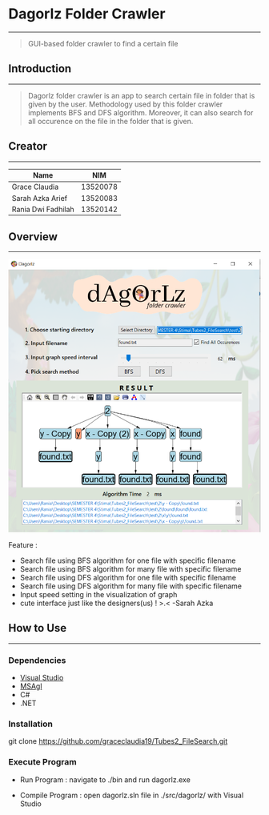 # Dagorlz Folder Crawler
---
> GUI-based folder crawler to find a certain file

## Introduction
---
> Dagorlz folder crawler is an app to search certain file in folder that is given by the user. Methodology used by this folder crawler implements BFS and DFS algorithm. Moreover, it can also search for all occurence on the file in the folder that is given.

## Creator
---
| Name | NIM |
| ---  | --- |
|Grace Claudia  | 13520078 
|Sarah Azka Arief | 13520083
|Rania Dwi Fadhilah | 13520142

## Overview
---
![](./bin/demo.png)

Feature :
- Search file using BFS algorithm for one file with specific filename
- Search file using BFS algorithm for many file with specific filename
- Search file using DFS algorithm for one file with specific filename
- Search file using DFS algorithm for many file with specific filename
- Input speed setting in the visualization of graph
- cute interface just like the designers(us) ! >.< -Sarah Azka 

## How to Use
---
### Dependencies
- [Visual Studio](https://visualstudio.microsoft.com/)
- [MSAgl](https://github.com/microsoft/automatic-graph-layout)
- C#
- .NET

### Installation
git clone https://github.com/graceclaudia19/Tubes2_FileSearch.git

### Execute Program
* Run Program : navigate to 
./bin
 and run 
dagorlz.exe

* Compile Program : open 
dagorlz.sln
 file in 
./src/dagorlz/
 with Visual Studio
